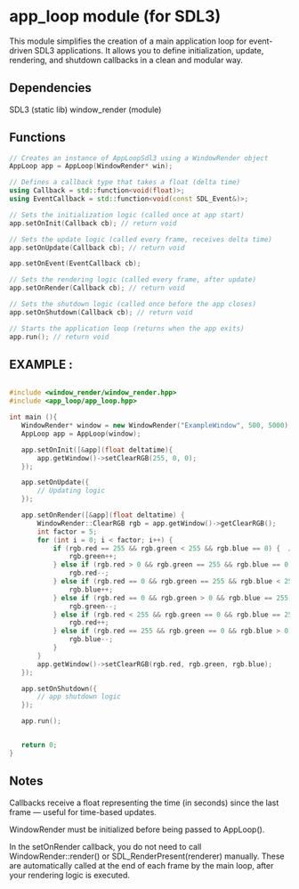 # app_loop module (for SDL3)

This module simplifies the creation of a main application loop for event-driven SDL3 applications.
It allows you to define initialization, update, rendering, and shutdown callbacks in a clean and modular way.

## Dependencies 

SDL3 (static lib)
window_render (module)

## Functions

```cpp
// Creates an instance of AppLoopSdl3 using a WindowRender object
AppLoop app = AppLoop(WindowRender* win);

// Defines a callback type that takes a float (delta time)
using Callback = std::function<void(float)>;
using EventCallback = std::function<void(const SDL_Event&)>;

// Sets the initialization logic (called once at app start)
app.setOnInit(Callback cb); // return void

// Sets the update logic (called every frame, receives delta time)
app.setOnUpdate(Callback cb); // return void

app.setOnEvent(EventCallback cb);

// Sets the rendering logic (called every frame, after update)
app.setOnRender(Callback cb); // return void

// Sets the shutdown logic (called once before the app closes)
app.setOnShutdown(Callback cb); // return void

// Starts the application loop (returns when the app exits)
app.run(); // return void

```

## EXAMPLE : 
 ```cpp

#include <window_render/window_render.hpp>
#include <app_loop/app_loop.hpp>

int main (){
    WindowRender* window = new WindowRender("ExampleWindow", 500, 5000);
    AppLoop app = AppLoop(window);

    app.setOnInit([&app](float deltatime){
        app.getWindow()->setClearRGB(255, 0, 0);
    });

    app.setOnUpdate({
        // Updating logic
    });

    app.setOnRender([&app](float deltatime) {
        WindowRender::ClearRGB rgb = app.getWindow()->getClearRGB();
        int factor = 5;
        for (int i = 0; i < factor; i++) {
            if (rgb.red == 255 && rgb.green < 255 && rgb.blue == 0) {  // Red → Yellow
                rgb.green++;
            } else if (rgb.red > 0 && rgb.green == 255 && rgb.blue == 0) {  // Yellow → Green
                rgb.red--;
            } else if (rgb.red == 0 && rgb.green == 255 && rgb.blue < 255) {  // Green → Cyan
                rgb.blue++;
            } else if (rgb.red == 0 && rgb.green > 0 && rgb.blue == 255) {  // Cyan → Blue
                rgb.green--;
            } else if (rgb.red < 255 && rgb.green == 0 && rgb.blue == 255) {  // Blue → Magenta
                rgb.red++;
            } else if (rgb.red == 255 && rgb.green == 0 && rgb.blue > 0) {  // Magenta → Red
                rgb.blue--;
            }
        }
        app.getWindow()->setClearRGB(rgb.red, rgb.green, rgb.blue);
    });

    app.setOnShutdown({
        // app shutdown logic
    });

    app.run();


    return 0;
}
 ```

## Notes

Callbacks receive a float representing the time (in seconds) since the last frame — useful for time-based updates.

WindowRender must be initialized before being passed to AppLoop().

In the setOnRender callback, you do not need to call WindowRender::render() or SDL_RenderPresent(renderer) manually.
These are automatically called at the end of each frame by the main loop, after your rendering logic is executed.